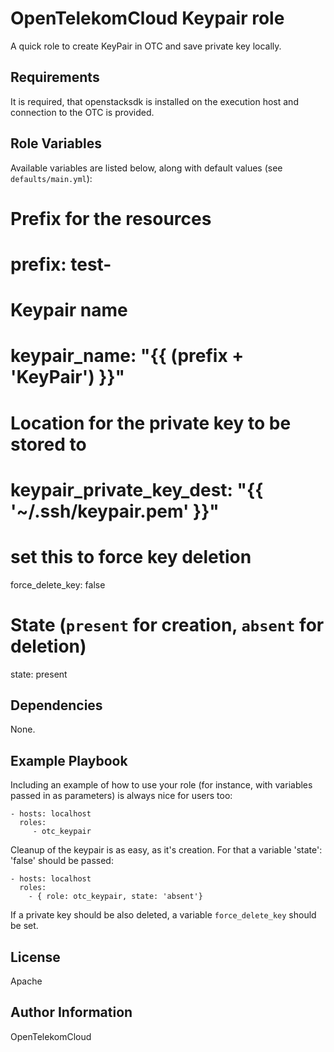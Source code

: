 OpenTelekomCloud Keypair role
=============================

A quick role to create KeyPair in OTC and save private key locally.

Requirements
------------

It is required, that openstacksdk is installed on the execution host and connection to the OTC is provided.

Role Variables
--------------

Available variables are listed below, along with default values (see `defaults/main.yml`):
  # Prefix for the resources
  # prefix: test-

  # Keypair name
  # keypair_name: "{{ (prefix + 'KeyPair') }}"

  # Location for the private key to be stored to
  # keypair_private_key_dest: "{{ '~/.ssh/keypair.pem' }}"

  # set this to force key deletion
  force_delete_key: false

  # State (`present` for creation, `absent` for deletion)
  state: present


Dependencies
------------

None.

Example Playbook
----------------

Including an example of how to use your role (for instance, with variables passed in as parameters) is always nice for users too:

    - hosts: localhost
      roles:
         - otc_keypair

Cleanup of the keypair is as easy, as it's creation. For that a variable 'state': 'false' should be passed:

    - hosts: localhost
      roles:
        - { role: otc_keypair, state: 'absent'}

If a private key should be also deleted, a variable `force_delete_key` should be set.

License
-------

Apache


Author Information
------------------

OpenTelekomCloud
